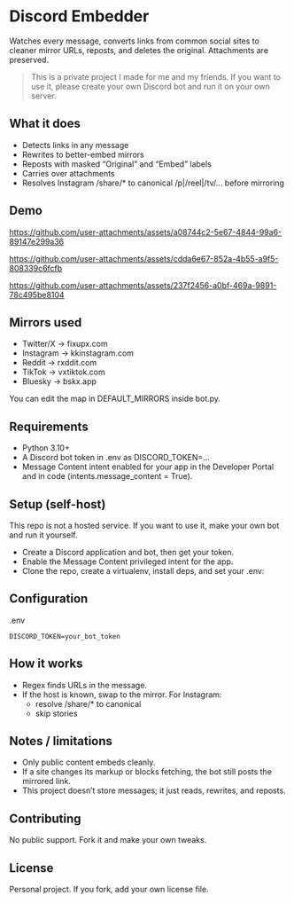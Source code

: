 # Discord Embedder

Watches every message, converts links from common social sites to cleaner mirror URLs, reposts, and deletes the original. Attachments are preserved.

> This is a private project I made for me and my friends. If you want to use it, please create your own Discord bot and run it on your own server.

## What it does

* Detects links in any message
* Rewrites to better-embed mirrors
* Reposts with masked “Original” and “Embed” labels
* Carries over attachments
* Resolves Instagram /share/* to canonical /p|/reel|/tv/... before mirroring

## Demo
https://github.com/user-attachments/assets/a08744c2-5e67-4844-99a6-89147e299a36


https://github.com/user-attachments/assets/cdda6e67-852a-4b55-a9f5-808339c6fcfb


https://github.com/user-attachments/assets/237f2456-a0bf-469a-9891-78c495be8104



## Mirrors used

* Twitter/X → fixupx.com
* Instagram → kkinstagram.com
* Reddit → rxddit.com
* TikTok → vxtiktok.com
* Bluesky → bskx.app

You can edit the map in DEFAULT_MIRRORS inside bot.py.

## Requirements
* Python 3.10+
* A Discord bot token in .env as DISCORD_TOKEN=...
* Message Content intent enabled for your app in the Developer Portal and in code (intents.message_content = True). 

## Setup (self-host)

This repo is not a hosted service. If you want to use it, make your own bot and run it yourself.

* Create a Discord application and bot, then get your token. 
* Enable the Message Content privileged intent for the app. 
* Clone the repo, create a virtualenv, install deps, and set your .env:

## Configuration
.env
```
DISCORD_TOKEN=your_bot_token
```

## How it works

* Regex finds URLs in the message.
* If the host is known, swap to the mirror. For Instagram: 
  * resolve /share/* to canonical
  * skip stories

## Notes / limitations
* Only public content embeds cleanly.
* If a site changes its markup or blocks fetching, the bot still posts the mirrored link.
* This project doesn’t store messages; it just reads, rewrites, and reposts.

## Contributing
No public support. Fork it and make your own tweaks.

## License
Personal project. If you fork, add your own license file.

